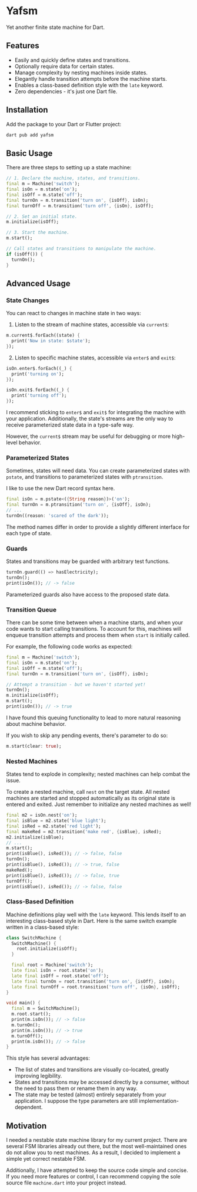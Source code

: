 # Yafsm

Yet another finite state machine for Dart.

## Features

- Easily and quickly define states and transitions.
- Optionally require data for certain states.
- Manage complexity by nesting machines inside states.
- Elegantly handle transition attempts before the machine starts.
- Enables a class-based definition style with the `late` keyword.
- Zero dependencies - it's just one Dart file.

## Installation

Add the package to your Dart or Flutter project:

```bash
dart pub add yafsm
```

## Basic Usage

There are three steps to setting up a state machine:

```dart
// 1. Declare the machine, states, and transitions.
final m = Machine('switch');
final isOn = m.state('on');
final isOff = m.state('off');
final turnOn = m.transition('turn on', {isOff}, isOn);
final turnOff = m.transition('turn off', {isOn}, isOff);

// 2. Set an initial state.
m.initialize(isOff);

// 3. Start the machine.
m.start();

// Call states and transitions to manipulate the machine.
if (isOff()) {
  turnOn();
}
```

## Advanced Usage

### State Changes

You can react to changes in machine state in two ways:

1. Listen to the stream of machine states, accessible via `current$`:

```dart
m.current$.forEach((state) {
  print('Now in state: $state');
});
```

2. Listen to specific machine states, accessible via `enter$` and `exit$`:

```dart
isOn.enter$.forEach((_) {
  print('turning on');
});

isOn.exit$.forEach((_) {
  print('turning off');
});
```

I recommend sticking to `enter$` and `exit$` for integrating the machine with your application. Additionally, the state's streams are the only way to receive parameterized state data in a type-safe way.

However, the `current$` stream may be useful for debugging or more high-level behavior.

### Parameterized States

Sometimes, states will need data. You can create parameterized states with `pstate`, and transitions to parameterized states with `ptransition`.

I like to use the new Dart record syntax here.

```dart
final isOn = m.pstate<({String reason})>('on');
final turnOn = m.ptransition('turn on', {isOff}, isOn);
// ...
turnOn((reason: 'scared of the dark'));
```

The method names differ in order to provide a slightly different interface for each type of state.

### Guards

States and transitions may be guarded with arbitrary test functions.

```dart
turnOn.guard(() => hasElectricity);
turnOn();
print(isOn()); // -> false
```

Parameterized guards also have access to the proposed state data.

### Transition Queue

There can be some time between when a machine starts, and when your code wants to start calling transitions. To account for this, machines will enqueue transition attempts and process them when `start` is initially called.

For example, the following code works as expected:

```dart
final m = Machine('switch');
final isOn = m.state('on');
final isOff = m.state('off');
final turnOn = m.transition('turn on', {isOff}, isOn);

// Attempt a transition - but we haven't started yet!
turnOn();
m.initialize(isOff);
m.start();
print(isOn()); // -> true
```

I have found this queuing functionality to lead to more natural reasoning about machine behavior.

If you wish to skip any pending events, there's parameter to do so:

```dart
m.start(clear: true);
```

### Nested Machines

States tend to explode in complexity; nested machines can help combat the issue. 

To create a nested machine, call `nest` on the target state. All nested machines are started and stopped automatically as its original state is entered and exited. Just remember to initialize any nested machines as well!

```dart
final m2 = isOn.nest('on');
final isBlue = m2.state('blue light');
final isRed = m2.state('red light');
final makeRed = m2.transition('make red', {isBlue}, isRed);
m2.initialize(isBlue);
// ...
m.start();
print(isBlue(), isRed()); // -> false, false
turnOn();
print(isBlue(), isRed()); // -> true, false
makeRed();
print(isBlue(), isRed()); // -> false, true
turnOff();
print(isBlue(), isRed()); // -> false, false
```

### Class-Based Definition

Machine definitions play well with the `late` keyword. This lends itself to an interesting class-based style in Dart. Here is the same switch example written in a class-based style:

```dart
class SwitchMachine {
  SwitchMachine() {
    root.initialize(isOff);
  }

  final root = Machine('switch');
  late final isOn = root.state('on');
  late final isOff = root.state('off');
  late final turnOn = root.transition('turn on', {isOff}, isOn);
  late final turnOff = root.transition('turn off', {isOn}, isOff);
}

void main() {
  final m = SwitchMachine();
  m.root.start();
  print(m.isOn()); // -> false
  m.turnOn();
  print(m.isOn()); // -> true
  m.turnOff();
  print(m.isOn()); // -> false
}
```

This style has several advantages:

- The list of states and transitions are visually co-located, greatly improving legibility.
- States and transitions may be accessed directly by a consumer, without the need to pass them or rename them in any way.
- The state may be tested (almost) entirely separately from your application. I suppose the type parameters are still implementation-dependent.

## Motivation

I needed a nestable state machine library for my current project. There are several FSM libraries already out there, but the most well-maintained ones do not allow you to nest machines. As a result, I decided to implement a simple yet correct nestable FSM.

Additionally, I have attempted to keep the source code simple and concise. If you need more features or control, I can recommend copying the sole source file `machine.dart` into your project instead.
